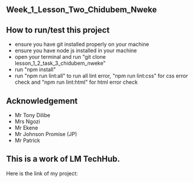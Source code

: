 ## Week_1_Lesson_Two_Chidubem_Nweke
## How to run/test this project
* ensure you have git installed properly on your machine
* ensure you have node js installed in your machine
* open your terminal and run "git clone lesson_1_2_task_3_chidubem_nweke"
* run "npm install"
* run "npm run lint:all" to run all lint error, "npm run lint:css" for css error check and "npm run lint:html" for html error check
## Acknowledgement
* Mr Tony Dilibe
* Mrs Ngozi
* Mr Ekene
* Mr Johnson Promise (JP)
* Mr Patrick
## This is a work of LM TechHub.

Here is the link of my project:
